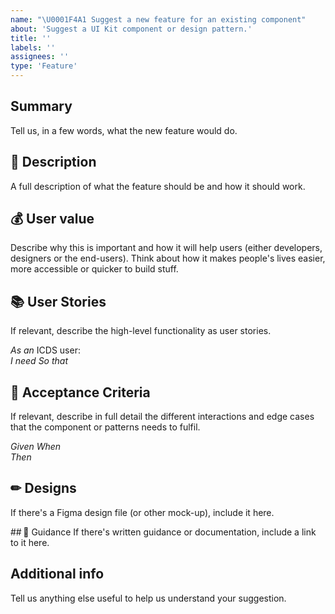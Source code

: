 ```yaml
---
name: "\U0001F4A1 Suggest a new feature for an existing component"
about: 'Suggest a UI Kit component or design pattern.'
title: ''
labels: ''
assignees: ''
type: 'Feature'
---
```


## Summary 
Tell us, in a few words, what the new feature would do. 

## 💬 Description 
A full description of what the feature should be and how it should work. 

## 💰 User value 
Describe why this is important and how it will help users (either developers, designers or the end-users). Think about how it makes people's lives easier, more accessible or quicker to build stuff. 

## 📚 User Stories 
If relevant, describe the high-level functionality as user stories. 

*As an* ICDS user:  
*I need* 
*So that*  

## 📝 Acceptance Criteria  
If relevant, describe in full detail the different interactions and edge cases that the component or patterns needs to fulfil. 

*Given* 
*When*  
*Then* 

## ✏ Designs 
If there's a Figma design file (or other mock-up), include it here. 

## 🧾 Guidance 
If there's written guidance or documentation, include a link to it here.  

## Additional info 
Tell us anything else useful to help us understand your suggestion. 